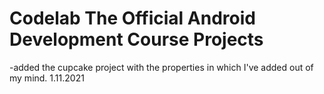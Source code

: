 # Codelab The Official Android Development Course Projects 

-added the cupcake project with the properties in which I've added out of my mind. 1.11.2021
